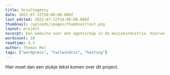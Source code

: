 ```yaml
---
title: Occultagency
date: 2022-07-12T10:00:00.000Z
last_edited: 2022-07-12T10:00:00.000Z
thumbnail: /uploads/images/thumbnailtest.png
layout: project
excerpt: Een website voor een agentschap in de muziekindustrie. Hiervoor heb ik een Wordpress thema gebouwd.
wordcount: 10
readtime: 4.3
author: Thomas Mol
tags: ["wordpress", "tailwindcss", "hosting"]
---
```


Hier moet dan een stukje tekst komen over dit project.
